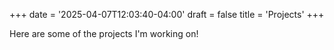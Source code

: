 +++
date = '2025-04-07T12:03:40-04:00'
draft = false
title = 'Projects'
+++

Here are some of the projects I'm working on!
